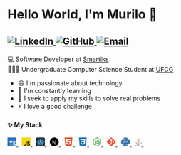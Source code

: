 # Hello World, I'm Murilo 👋

<h2>
  <span>
    <a href="https://www.linkedin.com/in/murilo-castro-a61a9019b/">
      <img
        alt="LinkedIn"
        src="https://img.shields.io/static/v1?label=&message=LinkedIn&color=2867B2&style=flat-square&logo=linkedin"
        align="center"
      />
    </a>
    <a href="https://github.com/Murilo-Gruppi">
      <img
        alt="GitHub"
        src="https://img.shields.io/static/v1?label=&message=GitHub&color=24292e&style=flat-square&logo=github"
        align="center"
      />
    </a>
    <a href="mailto:murilo.gruppidecastro@gmail.com">
      <img
        alt="Email"
        src="https://img.shields.io/badge/-Email-d14836?style=flat-square&logo=gmail&logoColor=white"
        align="center"
      />
    </a>
  </span>
</h2>

💻 Software Developer at [Smartiks](https://www.smartiks.com/) <br />
👨🏻‍🎓 Undergraduate Computer Science Student at [UFCG](https://portal.ufcg.edu.br)

- 😄 I'm passionate about technology
- 🌱 I'm constantly learning
- 🔭 I seek to apply my skills to solve real problems
- ⚡ I love a good challenge

#### ✨ My Stack

<p>
  <a href="https://www.typescriptlang.org/">
    <img
      src=".github/icons/typescript.svg"
      alt="TypeScript"
      title="TypeScript"
      height="20px"
    />
  </a>
  &nbsp;
  <a href="https://developer.mozilla.org/en-US/docs/Web/JavaScript">
    <img
      src=".github/icons/js.svg"
      alt="JavaScript"
      title="JavaScript"
      height="20px"
    />
  </a>
  &nbsp;
  <a href="https://reactjs.org">
    <img
      src=".github/icons/react.svg"
      alt="React"
      title="React"
      height="20px"
    />
  </a>
  &nbsp;
  <a href="https://nextjs.org">
    <img
      src=".github/icons/nextjs.svg"
      alt="Next.js"
      title="Next.js"
      height="20px"
    />
  </a>
  &nbsp;
  <a href="https://developer.mozilla.org/en-US/docs/Web/HTML">
    <img
      src=".github/icons/html5.svg"
      alt="HTML"
      title="HTML"
      height="20px"
    />
  </a>
  &nbsp;
  <a href="https://developer.mozilla.org/en-US/docs/Web/CSS">
    <img
      src=".github/icons/css3.svg"
      alt="CSS"
      title="CSS"
      height="20px"
    />
  </a>
  &nbsp;
  <a href="https://nodejs.org/en">
    <img
      src=".github/icons/nodejs.svg"
      alt="Node.js"
      title="Node.js"
      height="20px"
    />
  </a>
  &nbsp;
  <a href="https://git-scm.com">
    <img
      src=".github/icons/git.svg"
      alt="Git"
      title="Git"
      height="20px"
    />
  </a>
  &nbsp;
  <a href="https://www.python.org/">
    <img
      src=".github/icons/python.svg"
      alt="Python"
      title="Python"
      height="20px"
    />
  </a>
  &nbsp;
  <a href="https://www.oracle.com/java/">
    <img
      src=".github/icons/java.svg"
      alt="Java"
      title="Java"
      height="20px"
    />
  </a>
  &nbsp;
</p>
